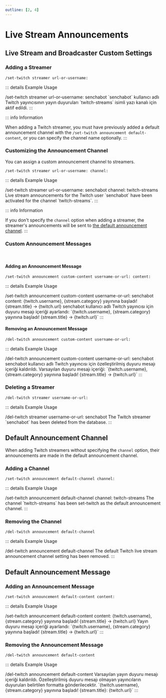```yaml
---
outline: [2, 4]
---
```


# Live Stream Announcements <Badge type="warning" text="NEW"/>

## Live Stream and Broadcaster Custom Settings

### Adding a Streamer

```
/set-twitch streamer url-or-username:
```

::: details Example Usage

<!-- EXAMPLE - /set-twitch streamer url-or-username: -->
<DiscordMessages>
<!-- NEW COMPONENT (user message) => change user message -->
    <DiscordMessage profile="user">
        <DiscordMarkdown>
            /set-twitch streamer url-or-username: senchabot
        </DiscordMarkdown>
    </DiscordMessage>
    <DiscordMessage profile="bot" role-color="#1fab89">
        <template #interactions>
            <DiscordInteraction :ephemeral="true"  profile="user" :command="true">set-twitch streamer
            </DiscordInteraction>
        </template>
        <DiscordMarkdown>
        `senchabot` kullanıcı adlı Twitch yayıncısının yayın duyuruları `twitch-streams` isimli yazı kanalı için aktif edildi.
        </DiscordMarkdown>
    </DiscordMessage>
</DiscordMessages>
:::

::: info Information

When adding a Twitch streamer, you must have previously added a default announcement channel with the `/set-twitch announcement default-content`, or you can specify the channel name optionally.
:::

### Customizing the Announcement Channel

You can assign a custom announcement channel to streamers.

```
/set-twitch streamer url-or-username: channel:
```

::: details Example Usage

<!-- EXAMPLE - /set-twitch streamer url-or-username: channel:-->
<DiscordMessages>
<!-- NEW COMPONENT (user message) => change user message -->
    <DiscordMessage profile="user">
        <DiscordMarkdown>
            /set-twitch streamer url-or-username: senchabot channel: twitch-streams
        </DiscordMarkdown>
    </DiscordMessage>
    <DiscordMessage profile="bot" role-color="#1fab89">
        <template #interactions>
            <DiscordInteraction :ephemeral="true"  profile="user" :command="true">set-twitch streamer
            </DiscordInteraction>
        </template>
        <DiscordMarkdown>
        Live stream announcements for the Twitch user `senchabot` have been activated for the channel `twitch-streams`.
        </DiscordMarkdown>
    </DiscordMessage>
</DiscordMessages>
:::

::: info Information

If you don't specify the `channel` option when adding a streamer, the streamer's announcements will be sent to [the default announcement channel](#default-announcement-channel).
:::

### Custom Announcement Messages

<br/>

#### Adding an Announcement Message

```
/set-twitch announcement custom-content username-or-url: content:
```

::: details Example Usage

<!-- EXAMPLE - /set-twitch announcement custom-content username-or-url: content: -->
<DiscordMessages>
<!-- NEW COMPONENT (user message) => change user message -->
    <DiscordMessage profile="user">
        <DiscordMarkdown>
            /set-twitch announcement custom-content username-or-url: senchabot content: {twitch.username}, {stream.category} yayınına başladı! {stream.title} → {twitch.url}
        </DiscordMarkdown>
    </DiscordMessage>
    <DiscordMessage profile="bot" role-color="#1fab89">
        <template #interactions>
            <DiscordInteraction :ephemeral="true"  profile="user" :command="true">set-twitch announcement custom-content
            </DiscordInteraction>
        </template>
        <DiscordMarkdown>
            senchabot kullanıcı adlı Twitch yayıncısı için duyuru mesajı içeriği ayarlandı: `{twitch.username}, {stream.category} yayınına başladı! {stream.title} → {twitch.url}`
        </DiscordMarkdown>
    </DiscordMessage>
</DiscordMessages>
:::

#### Removing an Announcement Message

```
/del-twitch announcement custom-content username-or-url:
```

::: details Example Usage

<!-- EXAMPLE - /del-twitch announcement custom-content username-or-url: -->
<DiscordMessages>
<!-- NEW COMPONENT (user message) => change user message -->
    <DiscordMessage profile="user">
        <DiscordMarkdown>
            /del-twitch announcement custom-content username-or-url: senchabot
        </DiscordMarkdown>
    </DiscordMessage>
    <DiscordMessage profile="bot" role-color="#1fab89">
        <template #interactions>
            <DiscordInteraction :ephemeral="true"  profile="user" :command="true">del-twitch announcement custom-content
            </DiscordInteraction>
        </template>
        <DiscordMarkdown>
            senchabot kullanıcı adlı Twitch yayıncısı için özelleştirilmiş duyuru mesajı içeriği kaldırıldı. Varsayılan duyuru mesajı içeriği: `{twitch.username}, {stream.category} yayınına başladı! {stream.title} → {twitch.url}`
        </DiscordMarkdown>
    </DiscordMessage>
</DiscordMessages>
:::

### Deleting a Streamer

```
/del-twitch streamer username-or-url:
```

::: details Example Usage

<!-- EXAMPLE - /del-twitch streamer username-or-url: -->
<DiscordMessages>
<!-- NEW COMPONENT (user message) => change user message -->
    <DiscordMessage profile="user">
        <DiscordMarkdown>
            /del-twitch streamer username-or-url: senchabot
        </DiscordMarkdown>
    </DiscordMessage>
    <DiscordMessage profile="bot" role-color="#1fab89">
        <template #interactions>
            <DiscordInteraction :ephemeral="true"  profile="user" :command="true">del-twitch streamer
            </DiscordInteraction>
        </template>
        <DiscordMarkdown>
            The Twitch streamer `senchabot` has been deleted from the database.
        </DiscordMarkdown>
    </DiscordMessage>
</DiscordMessages>
:::

## Default Announcement Channel

When adding Twitch streamers without specifying the `channel` option, their announcements are made in the default announcement channel.

### Adding a Channel

```
/set-twitch announcement default-channel channel:
```

::: details Example Usage

<!-- EXAMPLE - /set-twitch announcement default-channel channel: -->
<DiscordMessages>
<!-- NEW COMPONENT (user message) => change user message -->
    <DiscordMessage profile="user">
        <DiscordMarkdown>
            /set-twitch announcement default-channel channel: twitch-streams
        </DiscordMarkdown>
    </DiscordMessage>
    <DiscordMessage profile="bot" role-color="#1fab89">
        <template #interactions>
            <DiscordInteraction :ephemeral="true"  profile="user" :command="true">set-twitch announcement default-channel
            </DiscordInteraction>
        </template>
        <DiscordMarkdown>
            The channel `twitch-streams` has been set-twitch as the default announcement channel.
        </DiscordMarkdown>
    </DiscordMessage>
</DiscordMessages>
:::

### Removing the Channel

```
/del-twitch announcement default-channel
```

::: details Example Usage

<!-- EXAMPLE - /del-twitch announcement default-channel -->
<DiscordMessages>
<!-- NEW COMPONENT (user message) => change user message -->
    <DiscordMessage profile="user">
        <DiscordMarkdown>
            /del-twitch announcement default-channel
        </DiscordMarkdown>
    </DiscordMessage>
    <DiscordMessage profile="bot" role-color="#1fab89">
        <template #interactions>
            <DiscordInteraction :ephemeral="true"  profile="user" :command="true">del-twitch announcement default-channel
            </DiscordInteraction>
        </template>
        <DiscordMarkdown>
            The default Twitch live stream announcement channel setting has been removed.
        </DiscordMarkdown>
    </DiscordMessage>
</DiscordMessages>
:::

## Default Announcement Message

### Adding an Announcement Message

```
/set-twitch announcement default-content content:
```

::: details Example Usage

<!-- EXAMPLE - /set-twitch announcement default-content content: -->
<DiscordMessages>
<!-- NEW COMPONENT (user message) => change user message -->
    <DiscordMessage profile="user">
        <DiscordMarkdown>
            /set-twitch announcement default-content content: {twitch.username}, {stream.category} yayınına başladı! {stream.title} → {twitch.url}
        </DiscordMarkdown>
    </DiscordMessage>
    <DiscordMessage profile="bot" role-color="#1fab89">
        <template #interactions>
            <DiscordInteraction :ephemeral="true"  profile="user" :command="true">set-twitch announcement default-content
            </DiscordInteraction>
        </template>
        <DiscordMarkdown>
            Yayın duyuru mesajı içeriği ayarlandı: `{twitch.username}, {stream.category} yayınına başladı! {stream.title} -> {twitch.url}`
        </DiscordMarkdown>
    </DiscordMessage>
</DiscordMessages>
:::

### Removing the Announcement Message

```
/del-twitch announcement default-content
```

::: details Example Usage

<!-- EXAMPLE - /del-twitch announcement default-content -->
<DiscordMessages>
<!-- NEW COMPONENT (user message) => change user message -->
    <DiscordMessage profile="user">
        <DiscordMarkdown>
            /del-twitch announcement default-content
        </DiscordMarkdown>
    </DiscordMessage>
    <DiscordMessage profile="bot" role-color="#1fab89">
        <template #interactions>
            <DiscordInteraction :ephemeral="true"  profile="user" :command="true">del-twitch announcement default-content
            </DiscordInteraction>
        </template>
        <DiscordMarkdown>
            Varsayılan yayın duyuru mesajı içeriği kaldırıldı. Özelleştirilmiş duyuru mesajı olmayan yayıncıların duyuruları belirtilen formatta gönderilecektir. `{twitch.username}, {stream.category} yayınına başladı! {stream.title}: {twitch.url}`
        </DiscordMarkdown>
    </DiscordMessage>
</DiscordMessages>
:::
